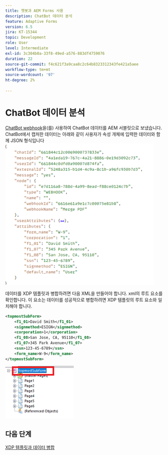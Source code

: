 ```yaml
---
title: 챗봇과 AEM Forms 사용
description: ChatBot 데이터 분석
feature: Adaptive Forms
version: 6.5
jira: KT-15344
topic: Development
role: User
level: Intermediate
exl-id: 3c304b0a-33f8-49ed-a576-883df4759076
duration: 22
source-git-commit: f4c621f3a9caa8c2c64b8323312343fe421a5aee
workflow-type: tm+mt
source-wordcount: '97'
ht-degree: 2%

---
```


# ChatBot 데이터 분석

[ChatBot webhook](https://www.chatbot.com/help/webhooks/what-are-webhooks/)을(를) 사용하여 ChatBot 데이터를 AEM 서블릿으로 보냈습니다.
ChatBot에서 캡처한 데이터는 아래와 같이 사용자가 속성 개체에 입력한 데이터와 함께 JSON 형식입니다
![챗봇 데이터](assets/chat-bot-data.png)

데이터를 XDP 템플릿과 병합하려면 다음 XML을 만들어야 합니다. xml의 루트 요소를 확인합니다. 이 요소는 데이터를 성공적으로 병합하려면 XDP 템플릿의 루트 요소와 일치해야 합니다.


```xml
<topmostSubForm>
    <f1_01>David Smith</f1_01>
    <signmethod>ESIGN</signmethod>
    <corporation>1</corporation>
    <f1_08>San Jose, CA, 95110</f1_08>
    <f1_07>345 Park Avenue</f1_07>
    <ssn>123-45-6789</ssn>
    <form_name>W-9</form_name>
</topmostSubForm>
```

![xdp-template](assets/xdp-template.png)

## 다음 단계

[XDP 템플릿과 데이터 병합](./merge-data-with-template.md)
